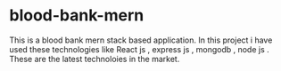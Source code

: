 # blood-bank-mern
This is a blood bank mern stack based application. In this project i have used these technologies like React js , express js , mongodb , node js . These are the latest technoloies in the market.
